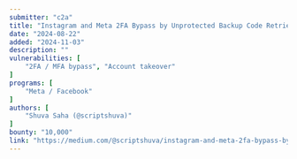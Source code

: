 ```yaml
---
submitter: "c2a"
title: "Instagram and Meta 2FA Bypass by Unprotected Backup Code Retrieval in Accounts Center"
date: "2024-08-22"
added: "2024-11-03"
description: ""
vulnerabilities: [
    "2FA / MFA bypass", "Account takeover"
]
programs: [
    "Meta / Facebook"
]
authors: [
    "Shuva Saha (@scriptshuva)"
]
bounty: "10,000"
link: "https://medium.com/@scriptshuva/instagram-and-meta-2fa-bypass-by-unprotected-backup-code-retrieval-in-accounts-center-c735ff650f10"
---
```




